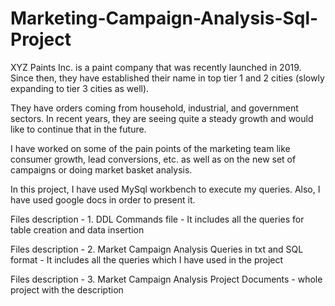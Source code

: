 # Marketing-Campaign-Analysis-Sql-Project
XYZ Paints Inc. is a paint company that was recently launched in 2019. Since then, they have established their name in top tier 1 and 2 cities (slowly expanding to tier 3 cities as well). 

They have orders coming from household, industrial, and government sectors. In recent years, they are seeing quite a steady growth and would like to continue that in the future. 

I have worked on some of the pain points of the marketing team like consumer growth, lead conversions, etc. as well as on the new set of campaigns or doing market basket analysis. 

In this project, I have used MySql workbench to execute my queries. Also, I have used google docs in order to present it.

Files description - 1. DDL Commands file - It includes all the queries for table creation and data insertion

Files description - 2. Market Campaign Analysis Queries in txt and SQL format - It includes all the queries which I have used in the project

Files description - 3. Market Campaign Analysis Project Documents - whole project with the description

